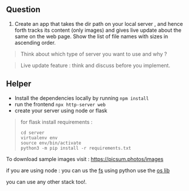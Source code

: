 ## Question 

1. Create an app that takes the dir path on your local server , and hence forth tracks its content (only images) and gives live update about the same on the web page. Show the list of file names with sizes in ascending order. 

> Think about which type of server you want to use and why ? 

> Live update feature : think and discuss before you implement. 


## Helper

* Install the dependencies locally by running `npm install`
* run the frontend `npx http-server web`
* create your server using node or flask 

> for flask
> install requirements : 
> ```
> cd server
> virtualenv env
> source env/bin/activate
> python3 -m pip install -r requirements.txt
> ``` 


To download sample images visit : https://picsum.photos/images

if you are using node : you can us the [fs](https://nodejs.org/api/fs.html)
using python use the [os lib](https://docs.python.org/3/library/os.html)

you can use any other stack too!. 
